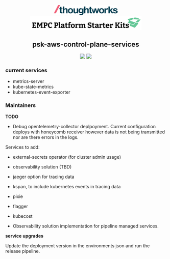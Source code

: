 <div align="center">
	<p>
	<img alt="Thoughtworks Logo" src="https://raw.githubusercontent.com/ThoughtWorks-DPS/static/master/thoughtworks_flamingo_wave.png?sanitize=true" width=200 /><br />
	<img alt="DPS Title" src="https://raw.githubusercontent.com/ThoughtWorks-DPS/static/master/EMPCPlatformStarterKitsImage.png?sanitize=true" width=350/><br />
	<h2>psk-aws-control-plane-services</h2>
	<a href="https://opensource.org/licenses/MIT"><img src="https://img.shields.io/github/license/ThoughtWorks-DPS/psk-aws-control-plane-services"></a> <a href="https://aws.amazon.com"><img src="https://img.shields.io/badge/-deployed-blank.svg?style=social&logo=amazon"></a>
	</p>
</div>

### current services

* metrics-server
* kube-state-metrics
* kubernetes-event-exporter

### Maintainers

**TODO**  

- Debug opentelemetry-collector deplpoyment. Current configuration deploys with honeycomb receiver however data is not being transmitted nor are there errors in the logs.  

Services to add:  
- external-secrets operator (for cluster admin usage)
- observability solution (TBD)
- jaeger option for tracing data
- kspan, to include kubernetes events in tracing data
- pixie
- flagger
- kubecost

- Observability solution implementation for pipeline managed services.  


**service upgrades**  

Update the deployment version in the environments json and run the release pipeline.  
